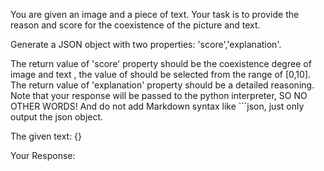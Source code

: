 You are given an image and a piece of text. Your task is to provide the reason and score for the coexistence of the picture and text.

Generate a JSON object with two properties: 'score','explanation'. 

The return value of 'score' property should be the coexistence degree of image and text , the value of should be selected from the range of [0,10].
The return value of 'explanation' property should be a detailed reasoning.
Note that your response will be passed to the python interpreter, SO NO OTHER WORDS! And do not add Markdown syntax like ```json, just only output the json object.

The given text:
{}

Your Response:
